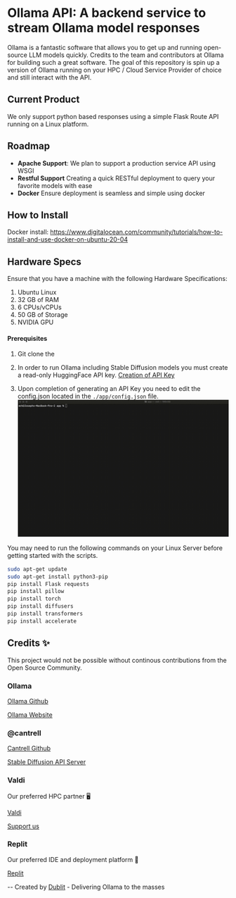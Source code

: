 # Ollama API: A backend service to stream Ollama model responses
Ollama is a fantastic software that allows you to get up and running open-source LLM models quickly. Credits to the team and contributors at Ollama for building such a great software.  The goal of this repository is spin up a version of Ollama running on your HPC / Cloud Service Provider of choice and still interact with the API.

## Current Product
We only support python based responses using a simple Flask Route API running on a Linux platform.

## Roadmap
- **Apache Support**:  We plan to support a production service API using WSGI 
- **Restful Support** Creating a quick RESTful deployment to query your favorite models with ease
- **Docker** Ensure deployment is seamless and simple using docker

## How to Install

Docker install:
https://www.digitalocean.com/community/tutorials/how-to-install-and-use-docker-on-ubuntu-20-04


## Hardware Specs
Ensure that you have a machine with the following Hardware Specifications:
1. Ubuntu Linux
2. 32 GB of RAM
3. 6 CPUs/vCPUs
4. 50 GB of Storage
5. NVIDIA GPU

#### Prerequisites
1. Git clone the 
1. In order to run Ollama including Stable Diffusion models you must create a read-only HuggingFace API key.  [Creation of API Key](https://huggingface.co/docs/hub/security-tokens)

2. Upon completion of generating an API Key you need to edit the config.json located in the `./app/config.json` file.
![config](./assets/config_demo.gif)


You may need to run the following commands on your Linux Server before getting started with the scripts.

```sh
sudo apt-get update 
sudo apt-get install python3-pip 
pip install Flask requests
pip install pillow
pip install torch
pip install diffusers
pip install transformers
pip install accelerate
```
## Credits ✨
This project would not be possible without continous contributions from the Open Source Community.
### Ollama
[Ollama Github](https://github.com/jmorganca/ollama)

[Ollama Website](https://ollama.ai/)

### @cantrell
[Cantrell Github](https://github.com/cantrell)

[Stable Diffusion API Server](https://github.com/cantrell/stable-diffusion-api-server)

### Valdi
Our preferred HPC partner  🖥️

[Valdi](https://valdi.ai/)

[Support us](https://valdi.ai/signup?ref=YZl7RDQZ)

### Replit
Our preferred IDE and deployment platform  🚀

[Replit](https://replit.com/)

--
Created by [Dublit](https://dublit.org/) - Delivering Ollama to the masses
